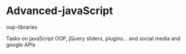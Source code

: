 Advanced-javaScript
===================

oop-libraries

Tasks on javaScript OOP, jQuery sliders, plugins... and social media and google APIs 

